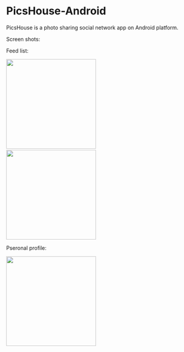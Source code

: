 # PicsHouse-Android
PicsHouse is a photo sharing social network app on Android platform.

Screen shots:

Feed list:

<img src="https://storage.googleapis.com/pics-house-public/home.png" width="240">
<code>&nbsp;&nbsp;&nbsp;&nbsp;&nbsp;</code> <img src="https://storage.googleapis.com/pics-house-public/home2.png" width="240">

Pseronal profile:

<img src="https://storage.googleapis.com/pics-house-public/personal.png" width="240">
